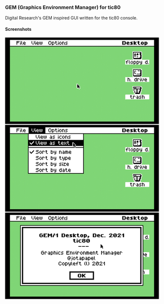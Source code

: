 ### GEM (Graphics Environment Manager) for tic80

Digital Research's GEM inspired GUI written for the tic80 console.

#### Screenshots
![screenshot1](https://github.com/jotapapel/GEM-tic80/blob/main/screenshots/screen1.gif?raw=true)![screenshot2](https://github.com/jotapapel/GEM-tic80/blob/main/screenshots/screen2.gif?raw=true)![screenshot3](https://github.com/jotapapel/GEM-tic80/blob/main/screenshots/screen3.gif?raw=true)
